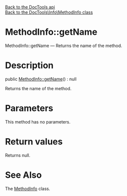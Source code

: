 [Back to the DocTools api](https://github.com/lingtalfi/DocTools/blob/master/doc/api/DocTools.md)<br>
[Back to the DocTools\Info\MethodInfo class](https://github.com/lingtalfi/DocTools/blob/master/doc/api/DocTools/Info/MethodInfo.md)


MethodInfo::getName
================



MethodInfo::getName — Returns the name of the method.




Description
================


public [MethodInfo::getName](https://github.com/lingtalfi/DocTools/blob/master/doc/api/DocTools/Info/MethodInfo/getName.md)() : null




Returns the name of the method.




Parameters
================

This method has no parameters.


Return values
================

Returns null.







See Also
================

The [MethodInfo](https://github.com/lingtalfi/DocTools/blob/master/doc/api/DocTools/Info/MethodInfo.md) class.
